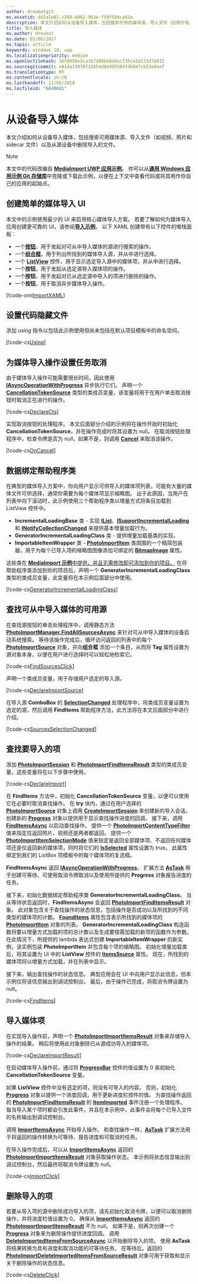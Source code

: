 ```yaml
---
author: drewbatgit
ms.assetid: dd2a1e01-c284-4d62-963e-f59f58dca61a
description: 本文介绍如何从设备导入媒体，包括搜索可用的媒体源、导入文件（如照片和 sidecar 文件）以及从源设备中删除导入的文件。
title: 导入媒体
ms.author: drewbat
ms.date: 02/08/2017
ms.topic: article
keywords: windows 10, uwp
ms.localizationpriority: medium
ms.openlocfilehash: 36f8956e2ca167d98bb8e6ecf35ce3d131d7b032
ms.sourcegitcommit: e814a13978f33654d8e995584f4b047cb53e0aef
ms.translationtype: MT
ms.contentlocale: zh-CN
ms.lasthandoff: 11/06/2018
ms.locfileid: "6049681"
---
```

# <a name="import-media-from-a-device"></a>从设备导入媒体

本文介绍如何从设备导入媒体，包括搜索可用媒体源、导入文件（如视频、照片和 sidecar 文件）以及从源设备中删除导入的文件。

> [!NOTE] 
> 本文中的代码改编自 [**MediaImport UWP 应用示例**](https://github.com/Microsoft/Windows-universal-samples/tree/master/Samples/MediaImport)。 你可以从[**通用 Windows 应用示例 Git 存储库**](https://github.com/Microsoft/Windows-universal-samples)中克隆或下载此示例，以便在上下文中查看代码或将其用作你自己的应用的起始点。

## <a name="create-a-simple-media-import-ui"></a>创建简单的媒体导入 UI
本文中的示例使用最少的 UI 来启用核心媒体导入方案。 若要了解如何为媒体导入应用创建更可靠的 UI，请参阅[**导入示例**](https://github.com/Microsoft/Windows-universal-samples/tree/master/Samples/MediaImport)。 以下 XAML 创建带有以下控件的堆栈面板：
* 一个[**按钮**](https://msdn.microsoft.com/library/windows/apps/Windows.UI.Xaml.Controls.Button)，用于发起对可从中导入媒体的源进行搜索的操作。
* 一个[**组合框**](https://msdn.microsoft.com/library/windows/apps/Windows.UI.Xaml.Controls.ComboBox)，用于列出所找到的媒体导入源，并从中进行选择。
* 一个 [**ListView**](https://msdn.microsoft.com/library/windows/apps/Windows.UI.Xaml.Controls.ListView) 控件，用于显示选定导入源中的媒体项，并从中进行选择。
* 一个**按钮**，用于发起从选定源导入媒体项的操作。
* 一个**按钮**，用于发起对已从选定源中导入的项进行删除的操作。
* 一个**按钮**，用于取消异步媒体导入操作。

[!code-xml[ImportXAML](./code/PhotoImport_Win10/cs/MainPage.xaml#SnippetImportXAML)]

## <a name="set-up-your-code-behind-file"></a>设置代码隐藏文件
添加 *using* 指令以包括此示例使用但尚未包括在默认项目模板中的命名空间。

[!code-cs[Using](./code/PhotoImport_Win10/cs/MainPage.xaml.cs#SnippetUsing)]

## <a name="set-up-task-cancellation-for-media-import-operations"></a>为媒体导入操作设置任务取消

由于媒体导入操作可能需要很长时间，因此使用 [**IAsyncOperationWithProgress**](https://msdn.microsoft.com/library/windows/apps/br206594.aspx) 异步执行它们。 声明一个 [**CancellationTokenSource**](https://msdn.microsoft.com/library/system.threading.cancellationtokensource) 类型的类成员变量，该变量将用于在用户单击取消按钮时取消正在进行的操作。

[!code-cs[DeclareCts](./code/PhotoImport_Win10/cs/MainPage.xaml.cs#SnippetDeclareCts)]

实现取消按钮的处理程序。 本文后面部分介绍的示例将在操作开始时初始化 **CancellationTokenSource**，并在操作完成时将其设置为 null。 在取消按钮处理程序中，检查令牌是否为 null，如果不是，则调用 [**Cancel**](https://msdn.microsoft.com/library/dd321955) 来取消该操作。

[!code-cs[OnCancel](./code/PhotoImport_Win10/cs/MainPage.xaml.cs#SnippetOnCancel)]

## <a name="data-binding-helper-classes"></a>数据绑定帮助程序类

在典型的媒体导入方案中，你向用户显示可供导入的媒体项列表，可能有大量的媒体文件可供选择，通常你需要为每个媒体项显示缩略图。 出于此原因，当用户在列表中向下滚动时，此示例使用三个帮助程序类以增量方式将条目加载到 ListView 控件中。

* **IncrementalLoadingBase** 类 - 实现 [**IList**](https://msdn.microsoft.com/library/system.collections.ilist)、[**ISupportIncrementalLoading**](https://msdn.microsoft.com/library/windows/apps/windows.ui.xaml.data.isupportincrementalloading) 和 [**INotifyCollectionChanged**](https://msdn.microsoft.com/library/windows/apps/system.collections.specialized.inotifycollectionchanged(v=vs.105).aspx) 来提供基本增量加载行为。
* **GeneratorIncrementalLoadingClass** 类 - 提供增量加载基类的实现。
* **ImportableItemWrapper** 类 - [**PhotoImportItem**](https://msdn.microsoft.com/library/windows/apps/Windows.Media.Import.PhotoImportItem) 类周围的一个精简包装器，用于为每个已导入项的缩略图图像添加可绑定的 [**BitmapImage**](https://msdn.microsoft.com/library/windows/apps/Windows.UI.Xaml.Media.Imaging.BitmapImage) 属性。

这些类在 [**MediaImport 示例**中提供，并且无需修改即可添加到你的项目。](https://github.com/Microsoft/Windows-universal-samples/tree/master/Samples/MediaImport) 在将帮助程序类添加到你的项目后，声明一个 **GeneratorIncrementalLoadingClass** 类型的类成员变量，此变量将在本示例后面部分中使用。

[!code-cs[GeneratorIncrementalLoadingClass](./code/PhotoImport_Win10/cs/MainPage.xaml.cs#SnippetGeneratorIncrementalLoadingClass)]


## <a name="find-available-sources-from-which-media-can-be-imported"></a>查找可从中导入媒体的可用源

在查找源按钮的单击处理程序中，调用静态方法 [**PhotoImportManager.FindAllSourcesAsync**](https://msdn.microsoft.com/library/windows/apps/Windows.Media.Import.PhotoImportManager.FindAllSourcesAsync) 来针对可从中导入媒体的设备启动系统搜索。 等待该操作完成后，循环访问返回的列表中的每个 [**PhotoImportSource**](https://msdn.microsoft.com/library/windows/apps/Windows.Media.Import.PhotoImportSource) 对象，并向**组合框** 添加一个条目，从而将 **Tag** 属性设置为源对象本身，以便在用户进行选择时可以轻松地检索它。

[!code-cs[FindSourcesClick](./code/PhotoImport_Win10/cs/MainPage.xaml.cs#SnippetFindSourcesClick)]

声明一个类成员变量，用于存储用户选定的导入源。

[!code-cs[DeclareImportSource](./code/PhotoImport_Win10/cs/MainPage.xaml.cs#SnippetDeclareImportSource)]

在导入源 **ComboBox** 的 [**SelectionChanged**](https://msdn.microsoft.com/library/windows/apps/Windows.UI.Xaml.Controls.Primitives.Selector.SelectionChanged) 处理程序中，将类成员变量设置为选定的源，然后调用 **FindItems** 帮助程序方法，此方法将在本文后面部分中进行介绍。 

[!code-cs[SourcesSelectionChanged](./code/PhotoImport_Win10/cs/MainPage.xaml.cs#SnippetSourcesSelectionChanged)]

## <a name="find-items-to-import"></a>查找要导入的项

添加 [**PhotoImportSession**](https://msdn.microsoft.com/library/windows/apps/Windows.Media.Import.PhotoImportSession) 和 [**PhotoImportFindItemsResult**](https://msdn.microsoft.com/library/windows/apps/Windows.Media.Import.PhotoImportFindItemsResult) 类型的类成员变量，这些变量将在以下步骤中使用。

[!code-cs[DeclareImport](./code/PhotoImport_Win10/cs/MainPage.xaml.cs#SnippetDeclareImport)]

在 **FindItems** 方法中，初始化 **CancellationTokenSource** 变量，以便可以使用它在必要时取消查找操作。 在 **try** 块内，通过在用户选择的 [**PhotoImportSource**](https://msdn.microsoft.com/library/windows/apps/Windows.Media.Import.PhotoImportSource) 对象上调用 [**CreateImportSession**](https://msdn.microsoft.com/library/windows/apps/Windows.Media.Import.PhotoImportSource.CreateImportSession) 来创建新的导入会话。 创建新的 [**Progress**](https://msdn.microsoft.com/library/hh193692.aspx) 对象以提供用于显示查找操作进度的回调。 接下来，调用 **[FindItemsAsync](https://docs.microsoft.com/uwp/api/windows.media.import.photoimportsession.finditemsasync)** 以启动查找操作。 提供一个 [**PhotoImportContentTypeFilter**](https://msdn.microsoft.com/library/windows/apps/Windows.Media.Import.PhotoImportContentTypeFilter) 值来指定应返回照片、视频还是两者都返回。 提供一个 [**PhotoImportItemSelectionMode**](https://msdn.microsoft.com/library/windows/apps/Windows.Media.Import.PhotoImportItemSelectionMode) 值来指定是返回全部媒体项、不返回任何媒体项还是仅返回新的媒体项，同时将它们的 [**IsSelected**](https://msdn.microsoft.com/library/windows/apps/Windows.Media.Import.PhotoImportItem.IsSelected) 属性设置为 true。 此属性绑定到我们的 ListBox 项模板中的每个媒体项的复选框。

**FindItemsAsync** 返回 [**IAsyncOperationWithProgress**](https://msdn.microsoft.com/library/windows/apps/br206594.aspx)。 扩展方法 [**AsTask**](https://msdn.microsoft.com/library/hh779750.aspx) 用于创建可等待、可使用取消令牌取消以及使用所提供的 **Progress** 对象报告进度的任务。

接下来，初始化数据绑定帮助程序类 **GeneratorIncrementalLoadingClass**。 当从等待状态返回时，**FindItemsAsync** 会返回 [**PhotoImportFindItemsResult**](https://msdn.microsoft.com/library/windows/apps/Windows.Media.Import.PhotoImportFindItemsResult) 对象。 此对象包含关于查找操作的状态信息，包括操作是否成功以及所找到的不同类型的媒体项的计数。 [**FoundItems**](https://msdn.microsoft.com/library/windows/apps/Windows.Media.Import.PhotoImportFindItemsResult.FoundItems) 属性包含表示所找到的媒体项的 [**PhotoImportItem**](https://msdn.microsoft.com/library/windows/apps/Windows.Media.Import.PhotoImportItem) 对象的列表。 **GeneratorIncrementalLoadingClass** 构造函数将要以增量方式加载的项的总计数以及生成要按需加载的新项的函数作为参数。 在此情况下，所提供的 lambda 表达式创建 **ImportableItemWrapper** 的新实例，该实例包装 **PhotoImportItem** 并包含每个项的缩略图。 初始化增量加载类后，将其设置为 UI 中的 **ListView** 控件的 [**ItemsSource**](https://msdn.microsoft.com/library/windows/apps/Windows.UI.Xaml.Controls.ItemsControl.ItemsSource) 属性。 现在，所找到的媒体项将以增量方式加载，并在列表中显示。

接下来，输出查找操作的状态信息。 典型应用会在 UI 中向用户显示此信息，但本示例仅将该信息输出到调试控制台。 最后，由于操作已完成，将取消令牌设置为 null。

[!code-cs[FindItems](./code/PhotoImport_Win10/cs/MainPage.xaml.cs#SnippetFindItems)]

## <a name="import-media-items"></a>导入媒体项

在实现导入操作前，声明一个 [**PhotoImportImportItemsResult**](https://msdn.microsoft.com/library/windows/apps/Windows.Media.Import.PhotoImportImportItemsResult) 对象来存储导入操作的结果。 稍后将使用此对象删除已从源成功导入的媒体项。

[!code-cs[DeclareImportResult](./code/PhotoImport_Win10/cs/MainPage.xaml.cs#SnippetDeclareImportResult)]

在启动媒体导入操作前，通过将 [**ProgressBar**](https://msdn.microsoft.com/library/windows/apps/Windows.UI.Xaml.Controls.ProgressBar) 控件的值设置为 0 来初始化 **CancellationTokenSource** 变量。

如果 **ListView** 控件中没有选定的项，则没有可导入的内容。 否则，初始化 [**Progress**](https://msdn.microsoft.com/library/hh193692.aspx) 对象以提供一个进度回调，用于更新进度栏控件的值。 为查找操作返回的 [**PhotoImportFindItemsResult**](https://msdn.microsoft.com/library/windows/apps/Windows.Media.Import.PhotoImportFindItemsResult) 的 [**ItemImported**](https://msdn.microsoft.com/library/windows/apps/Windows.Media.Import.PhotoImportFindItemsResult.ItemImported) 事件注册一个处理程序。 每当导入某个项时都会引发此事件，并且在本示例中，此事件会将每个已导入文件的名称输出到调试控制台。

调用 [**ImportItemsAsync**](https://msdn.microsoft.com/library/windows/apps/Windows.Media.Import.PhotoImportFindItemsResult.ImportItemsAsync) 开始导入操作。 和查找操作一样，[**AsTask**](https://msdn.microsoft.com/library/hh779750.aspx) 扩展方法用于将返回的操作转换为可等待、报告进度和可取消的任务。

在导入操作完成后，可以从 [**ImportItemsAsync**](https://msdn.microsoft.com/library/windows/apps/Windows.Media.Import.PhotoImportFindItemsResult.ImportItemsAsync) 返回的 [**PhotoImportImportItemsResult**](https://msdn.microsoft.com/library/windows/apps/Windows.Media.Import.PhotoImportImportItemsResult) 对象获取操作状态。 本示例将状态信息输出到调试控制台，然后最终将取消令牌设置为 null。

[!code-cs[ImportClick](./code/PhotoImport_Win10/cs/MainPage.xaml.cs#SnippetImportClick)]

## <a name="delete-imported-items"></a>删除导入的项
若要从导入项的源中删除成功导入的项，请先初始化取消令牌，以便可以取消删除操作，并将进度栏值设置为 0。 确保从 [**ImportItemsAsync**](https://msdn.microsoft.com/library/windows/apps/Windows.Media.Import.PhotoImportFindItemsResult.ImportItemsAsync) 返回的 [**PhotoImportImportItemsResult**](https://msdn.microsoft.com/library/windows/apps/Windows.Media.Import.PhotoImportImportItemsResult) 不为 null。 如果不是，则再次创建一个 [**Progress**](https://msdn.microsoft.com/library/hh193692.aspx) 对象来为删除操作提供进度回调。 调用 [**DeleteImportedItemsFromSourceAsync**](https://msdn.microsoft.com/library/windows/apps/Windows.Media.Import.PhotoImportImportItemsResult.DeleteImportedItemsFromSourceAsync) 以开始删除导入的项。 使用 **AsTask** 将结果转换为具有进度和取消功能的可等待任务。 在等待后，返回的 [**PhotoImportDeleteImportedItemsFromSourceResult**](https://msdn.microsoft.com/library/windows/apps/Windows.Media.Import.PhotoImportDeleteImportedItemsFromSourceResult) 对象可用于获取和显示关于删除操作的状态信息。

[!code-cs[DeleteClick](./code/PhotoImport_Win10/cs/MainPage.xaml.cs#SnippetDeleteClick)]








 


